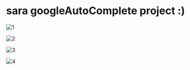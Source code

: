 # sara googleAutoComplete project :)
![1](https://user-images.githubusercontent.com/91882535/198497199-862c960b-95ce-4e54-91a2-cd1067d98f66.png)

![2](https://user-images.githubusercontent.com/91882535/198497206-5d6f6796-3dba-4cd0-8b2a-ac57634d9470.png)

![3](https://user-images.githubusercontent.com/91882535/198497216-9e9799b7-de06-400c-9605-e056e906ec9d.png)

![4](https://user-images.githubusercontent.com/91882535/198497223-7bf3194d-e33f-437e-a7bd-ce2b15d9c8a7.png)
